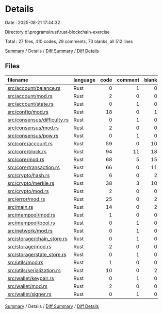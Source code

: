 # Details

Date : 2025-08-21 17:44:32

Directory d:\\programs\\rust\\rust-blockchain-exercise

Total : 27 files,  410 codes, 29 comments, 73 blanks, all 512 lines

[Summary](results.md) / Details / [Diff Summary](diff.md) / [Diff Details](diff-details.md)

## Files
| filename | language | code | comment | blank | total |
| :--- | :--- | ---: | ---: | ---: | ---: |
| [src/account/balance.rs](/src/account/balance.rs) | Rust | 0 | 1 | 0 | 1 |
| [src/account/mod.rs](/src/account/mod.rs) | Rust | 2 | 0 | 0 | 2 |
| [src/account/state.rs](/src/account/state.rs) | Rust | 0 | 1 | 0 | 1 |
| [src/config/mod.rs](/src/config/mod.rs) | Rust | 18 | 0 | 1 | 19 |
| [src/consensus/difficulty.rs](/src/consensus/difficulty.rs) | Rust | 0 | 1 | 0 | 1 |
| [src/consensus/mod.rs](/src/consensus/mod.rs) | Rust | 2 | 0 | 0 | 2 |
| [src/consensus/pow.rs](/src/consensus/pow.rs) | Rust | 0 | 1 | 0 | 1 |
| [src/core/account.rs](/src/core/account.rs) | Rust | 59 | 0 | 10 | 69 |
| [src/core/block.rs](/src/core/block.rs) | Rust | 94 | 11 | 18 | 123 |
| [src/core/mod.rs](/src/core/mod.rs) | Rust | 68 | 5 | 15 | 88 |
| [src/core/transaction.rs](/src/core/transaction.rs) | Rust | 66 | 0 | 11 | 77 |
| [src/crypto/hash.rs](/src/crypto/hash.rs) | Rust | 6 | 0 | 2 | 8 |
| [src/crypto/merkle.rs](/src/crypto/merkle.rs) | Rust | 38 | 3 | 10 | 51 |
| [src/crypto/mod.rs](/src/crypto/mod.rs) | Rust | 2 | 0 | 0 | 2 |
| [src/error/mod.rs](/src/error/mod.rs) | Rust | 25 | 0 | 2 | 27 |
| [src/main.rs](/src/main.rs) | Rust | 14 | 0 | 2 | 16 |
| [src/mempool/mod.rs](/src/mempool/mod.rs) | Rust | 1 | 0 | 0 | 1 |
| [src/mempool/pool.rs](/src/mempool/pool.rs) | Rust | 0 | 1 | 0 | 1 |
| [src/network/mod.rs](/src/network/mod.rs) | Rust | 0 | 1 | 0 | 1 |
| [src/storage/chain\_store.rs](/src/storage/chain_store.rs) | Rust | 0 | 1 | 0 | 1 |
| [src/storage/mod.rs](/src/storage/mod.rs) | Rust | 2 | 0 | 0 | 2 |
| [src/storage/state\_store.rs](/src/storage/state_store.rs) | Rust | 0 | 1 | 0 | 1 |
| [src/utils/mod.rs](/src/utils/mod.rs) | Rust | 1 | 0 | 0 | 1 |
| [src/utils/serialization.rs](/src/utils/serialization.rs) | Rust | 10 | 0 | 2 | 12 |
| [src/wallet/keypair.rs](/src/wallet/keypair.rs) | Rust | 0 | 1 | 0 | 1 |
| [src/wallet/mod.rs](/src/wallet/mod.rs) | Rust | 2 | 0 | 0 | 2 |
| [src/wallet/signer.rs](/src/wallet/signer.rs) | Rust | 0 | 1 | 0 | 1 |

[Summary](results.md) / Details / [Diff Summary](diff.md) / [Diff Details](diff-details.md)
